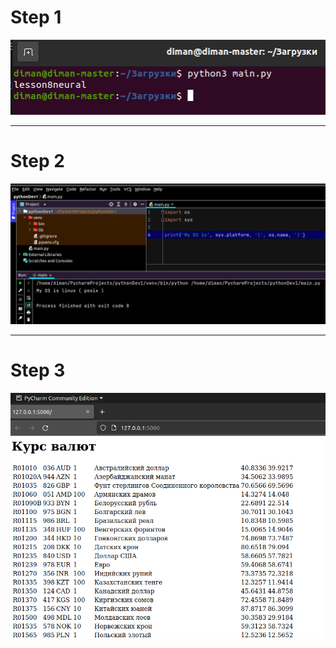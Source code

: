# Step 1
![step1](https://raw.githubusercontent.com/DMBabich/Py-Dev/main/Lesson1/1.png)
___
# Step 2
![step2](https://raw.githubusercontent.com/DMBabich/Py-Dev/main/Lesson1/2.png)
___
# Step 3
![step3](https://raw.githubusercontent.com/DMBabich/Py-Dev/main/Lesson1/3.png)
